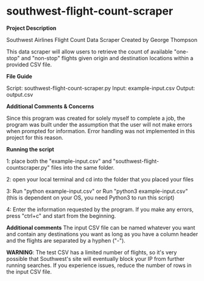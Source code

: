 # southwest-flight-count-scraper

**Project Description**

Southwest Airlines Flight Count Data Scraper
Created by George Thompson

This data scraper will allow users to retrieve the count of available "one-stop" and "non-stop"
flights given origin and destination locations within a provided CSV file.

**File Guide**

Script: southwest-flight-count-scraper.py
Input: example-input.csv
Output: output.csv

**Additional Comments & Concerns**

Since this program was created for solely myself to complete a job, the program
was built under the assumption that the user will not make errors when prompted for information. 
Error handling was not implemented in this project for this reason.

**Running the script**

1: place both the "example-input.csv" and "southwest-flight-countscraper.py" files into the
same folder.

2: open your local terminal and cd into the folder that you placed your files

3: Run "python example-input.csv" or Run "python3 example-input.csv" (this is dependent on your OS, you need Python3 to run this script)

4: Enter the information requested by the program. If you make any errors, press "ctrl+c" and start 
from the beginning.

**Additional comments**
The input CSV file can be named whatever you want and contain any destinations you want
as long as you have a column header and the flights are separated by a hyphen ("-").

**WARNING**: The test CSV has a limited number of flights, so it's very possible that Southwest's site
will eventually block your IP from further running searches. If you experience issues, reduce the number
of rows in the input CSV file.

